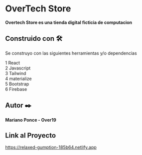 # OverTech Store

**Overtech Store es una tienda digital ficticia de computacion**

##

## Construido con 🛠️

Se construyo con las siguientes herramientas y/o dependencias

1 React \
2 Javascript \
3 Tailwind \
4 materialize \
5 Bootstrap \
6 Firebase

## Autor ✒️

**Mariano Ponce - Over19**

## Link al Proyecto

https://relaxed-gumption-185b64.netlify.app
